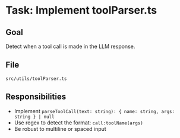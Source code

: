 # Task: Implement toolParser.ts

## Goal
Detect when a tool call is made in the LLM response.

## File
`src/utils/toolParser.ts`

## Responsibilities
- Implement `parseToolCall(text: string): { name: string, args: string } | null`
- Use regex to detect the format: `call:toolName(args)`
- Be robust to multiline or spaced input

